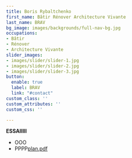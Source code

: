 ```yaml
---
title: Boris Rybaltchenko
first_name: Bâtir Rénover Architecture Vivante
last_name: BRAV
bg_image: images/backgrounds/full-nav-bg.jpg
occupations:
- Bâtir
- Rénover
- Architecture Vivante
slider_images:
- images/slider/slider-1.jpg
- images/slider/slider-2.jpg
- images/slider/slider-3.jpg
button:
  enable: true
  label: BRAV
  link: "#contact"
custom_class: ''
custom_attributes: ''
custom_css: ''

---
```

**ESSAIIIII**

* OOO
* PPPP[plan.pdf](/uploads/plan.pdf "plan.pdf")